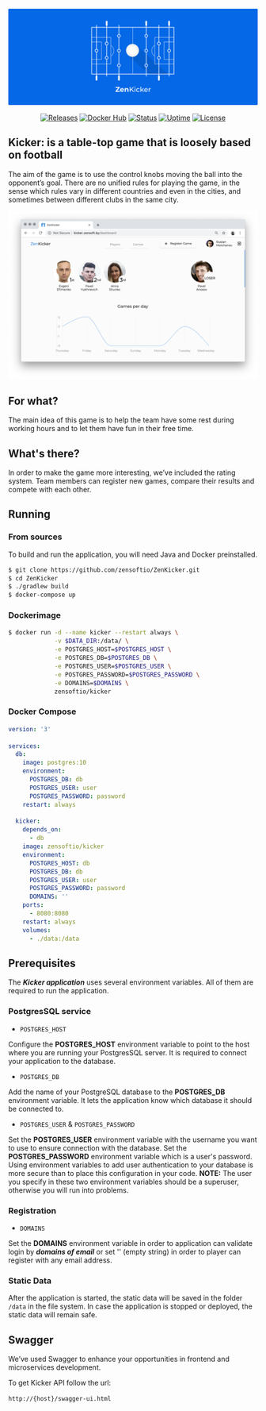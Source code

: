 ![Logo](docs/logo.png)

<p align="center">
    <a href="https://github.com/zensoftio/ZenKicker/releases"><img src="https://img.shields.io/github/release/zensoftio/zenkicker.svg" alt="Releases"/></a>
    <a href="https://hub.docker.com/r/zensoftio/kicker"><img src="https://img.shields.io/microbadger/image-size/zensoftio%2Fkicker.svg" alt="Docker Hub"/></a>
    <a href="http://kicker.zensoft.by"><img src="https://img.shields.io/uptimerobot/status/m782025679-5be7453de92d5f0f2b598813.svg" alt="Status"/></a>
    <a href="http://kicker.zensoft.by"><img src="https://img.shields.io/uptimerobot/ratio/m782025679-5be7453de92d5f0f2b598813.svg" alt="Uptime"/></a>
    <a href="https://github.com/zensoftio/ZenKicker/blob/master/LICENSE.txt"><img src="https://img.shields.io/github/license/zensoftio/zenkicker.svg" alt="License"/></a>
</p>


## Kicker:  is a table-top game that is loosely based on football

The aim of the game is to use the control knobs moving the ball into the 
opponent’s goal. There are no unified rules for playing the game, in the 
sense which rules vary in different countries and even in the cities, and sometimes 
between different clubs in the same city.

[![Screenshots](docs/screenshots/animation.webp)](http://kicker.zensoft.by)


## For what?

The main idea of this game is to help the team have some rest during working hours 
and to let them have fun in their free time.


## What's there?

In order to make the game more interesting, we’ve included the rating system. 
Team members can register new games, compare their results and compete with each other.


## Running

### From sources

To build and run the application, you will need Java and Docker preinstalled.

```bash
$ git clone https://github.com/zensoftio/ZenKicker.git
$ cd ZenKicker
$ ./gradlew build
$ docker-compose up
```

### Dockerimage

```bash
$ docker run -d --name kicker --restart always \
             -v $DATA_DIR:/data/ \
             -e POSTGRES_HOST=$POSTGRES_HOST \
             -e POSTGRES_DB=$POSTGRES_DB \
             -e POSTGRES_USER=$POSTGRES_USER \
             -e POSTGRES_PASSWORD=$POSTGRES_PASSWORD \
             -e DOMAINS=$DOMAINS \
             zensoftio/kicker
```

### Docker Compose

```yml
version: '3'

services:
  db:
    image: postgres:10
    environment:
      POSTGRES_DB: db
      POSTGRES_USER: user
      POSTGRES_PASSWORD: password
    restart: always

  kicker:
    depends_on:
      - db
    image: zensoftio/kicker
    environment:
      POSTGRES_HOST: db
      POSTGRES_DB: db
      POSTGRES_USER: user
      POSTGRES_PASSWORD: password
      DOMAINS: ''
    ports:
      - 8080:8080
    restart: always
    volumes:
      - ./data:/data
```

## Prerequisites

The **_Kicker application_** uses several environment variables. 
All of them are required to run the application.


### PostgresSQL service

* `POSTGRES_HOST`

Configure the **POSTGRES_HOST** environment variable to point to the host where 
you are running your PostgresSQL server. 
It is required to connect your application to the database.

* `POSTGRES_DB`

Add the name of your PostgreSQL database to the **POSTGRES_DB** environment variable. 
It lets the application know which database it should be connected to.

* `POSTGRES_USER` & `POSTGRES_PASSWORD`

Set the **POSTGRES_USER** environment variable with the username you want to 
use to ensure connection with the database. 
Set the **POSTGRES_PASSWORD** environment variable which is a user's password. 
Using environment variables to add user authentication to your database 
is more secure than to place this configuration in your code. 
**NOTE:** The user you specify in these two environment variables should be a superuser, 
otherwise you will run into problems.


### Registration

* `DOMAINS`

Set the **DOMAINS** environment variable in order to application can validate login by **_domains of email_** or set ''
(empty string) in order to player can register with any email address.


### Static Data

After the application is started, the static data will be saved in the folder `/data` in the file system.
In case the application is stopped or deployed, the static data will
remain safe.


## Swagger

We’ve used Swagger to enhance your opportunities in frontend and microservices development. 
 
To get Kicker API follow the url:

`http://{host}/swagger-ui.html`